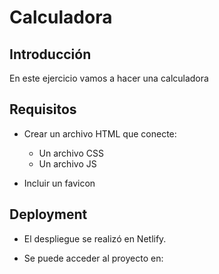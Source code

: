 # Calculadora

## Introducción

En este ejercicio vamos a hacer una calculadora

## Requisitos

- Crear un archivo HTML que conecte:
    - Un archivo CSS
    - Un archivo JS

- Incluir un favicon

## Deployment

- El despliegue se realizó en Netlify.

- Se puede acceder al proyecto en: 
